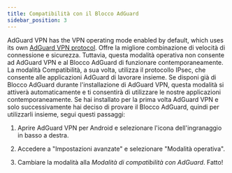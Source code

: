 ```yaml
---
title: Compatibilità con il Blocco AdGuard
sidebar_position: 3
---
```


AdGuard VPN has the VPN operating mode enabled by default, which uses its own [AdGuard VPN protocol](/general/adguard-vpn-protocol). Offre la migliore combinazione di velocità di connessione e sicurezza. Tuttavia, questa modalità operativa non consente ad AdGuard VPN e al Blocco AdGuard di funzionare contemporaneamente. La modalità Compatibilità, a sua volta, utilizza il protocollo IPsec, che consente alle applicazioni AdGuard di lavorare insieme. Se disponi già di Blocco AdGuard durante l'installazione di AdGuard VPN, questa modalità si attiverà automaticamente e ti consentirà di utilizzare le nostre applicazioni contemporaneamente. Se hai installato per la prima volta AdGuard VPN e solo successivamente hai deciso di provare il Blocco AdGuard, quindi per utilizzarli insieme, segui questi passaggi:

1. Aprire AdGuard VPN per Android e selezionare l'icona dell'ingranaggio in basso a destra.

2. Accedere a "Impostazioni avanzate" e selezionare "Modalità operativa".

3. Cambiare la modalità alla *Modalità di compatibilità con AdGuard*. Fatto!
